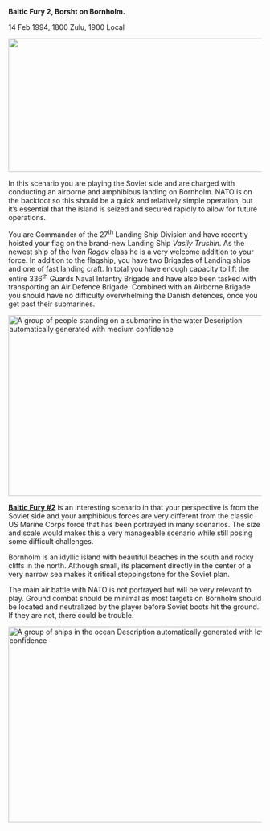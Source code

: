 **Baltic Fury 2, Borsht on Bornholm.**

14 Feb 1994, 1800 Zulu, 1900 Local

<img src="/assets\images\aar\bf\bf2\media\image1.jpeg" style="width:6.5in;height:2.77083in" />

In this scenario you are playing the Soviet side and are charged with
conducting an airborne and amphibious landing on Bornholm. NATO is on
the backfoot so this should be a quick and relatively simple operation,
but it’s essential that the island is seized and secured rapidly to
allow for future operations.

You are Commander of the 27<sup>th</sup> Landing Ship Division and have
recently hoisted your flag on the brand-new Landing Ship *Vasily
Trushin*. As the newest ship of the *Ivan Rogov* class he is a very
welcome addition to your force. In addition to the flagship, you have
two Brigades of Landing ships and one of fast landing craft. In total
you have enough capacity to lift the entire 336<sup>th</sup> Guards
Naval Infantry Brigade and have also been tasked with transporting an
Air Defence Brigade. Combined with an Airborne Brigade you should have
no difficulty overwhelming the Danish defences, once you get past their
submarines.

<img src="/assets\images\aar\bf\bf2\media\image2.jpeg" style="width:5.76042in;height:3.74774in" alt="A group of people standing on a submarine in the water Description automatically generated with medium confidence" />

**<u>Baltic Fury \#2</u>** is an interesting scenario in that your
perspective is from the Soviet side and your amphibious forces are very
different from the classic US Marine Corps force that has been portrayed
in many scenarios. The size and scale would makes this a very manageable
scenario while still posing some difficult challenges.

Bornholm is an idyllic island with beautiful beaches in the south and
rocky cliffs in the north. Although small, its placement directly in the
center of a very narrow sea makes it critical steppingstone for the
Soviet plan.

The main air battle with NATO is not portrayed but will be very relevant
to play. Ground combat should be minimal as most targets on Bornholm
should be located and neutralized by the player before Soviet boots hit
the ground. If they are not, there could be trouble.

<img src="/assets\images\aar\bf\bf2\media\image3.jpeg" style="width:5.72917in;height:4.0625in" alt="A group of ships in the ocean Description automatically generated with low confidence" />
